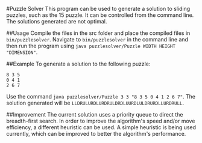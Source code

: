 #Puzzle Solver
This program can be used to generate a solution to sliding puzzles, such as the 15 puzzle. It can be controlled from the command line. The solutions generated are not optimal.

##Usage
Compile the files in the src folder and place the compiled files in `bin/puzzlesolver`. Navigate to `bin/puzzlesolver` in the command line and then run the program using `java puzzlesolver/Puzzle WIDTH HEIGHT "DIMENSION"`.

##Example
To generate a solution to the following puzzle:
```
8 3 5
0 4 1
2 6 7
```
Use the command `java puzzlesolver/Puzzle 3 3 "8 3 5 0 4 1 2 6 7"`.
The solution generated will be `LLDRULURDLURDRULDRDLUURDLULDRURDLLURDRULL`.

##Improvement
The current solution uses a priority queue to direct the breadth-first search. In order to improve the algorithm's speed and/or move efficiency, a different heuristic can be used. A simple heuristic is being used currently, which can be improved to better the algorithm's performance.